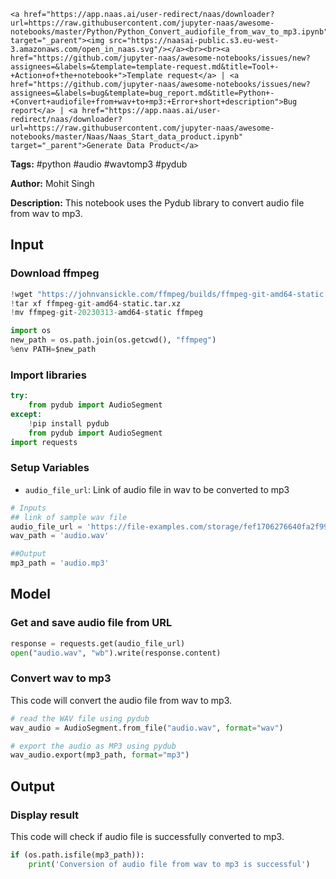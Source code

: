     <a href="https://app.naas.ai/user-redirect/naas/downloader?url=https://raw.githubusercontent.com/jupyter-naas/awesome-notebooks/master/Python/Python_Convert_audiofile_from_wav_to_mp3.ipynb" target="_parent"><img src="https://naasai-public.s3.eu-west-3.amazonaws.com/open_in_naas.svg"/></a><br><br><a href="https://github.com/jupyter-naas/awesome-notebooks/issues/new?assignees=&labels=&template=template-request.md&title=Tool+-+Action+of+the+notebook+">Template request</a> | <a href="https://github.com/jupyter-naas/awesome-notebooks/issues/new?assignees=&labels=bug&template=bug_report.md&title=Python+-+Convert+audiofile+from+wav+to+mp3:+Error+short+description">Bug report</a> | <a href="https://app.naas.ai/user-redirect/naas/downloader?url=https://raw.githubusercontent.com/jupyter-naas/awesome-notebooks/master/Naas/Naas_Start_data_product.ipynb" target="_parent">Generate Data Product</a>

**Tags:** #python #audio #wavtomp3 #pydub

**Author:** Mohit Singh

**Description:** This notebook uses the Pydub library to convert audio file from wav to mp3.

## Input

### Download ffmpeg


```python
!wget "https://johnvansickle.com/ffmpeg/builds/ffmpeg-git-amd64-static.tar.xz"
!tar xf ffmpeg-git-amd64-static.tar.xz
!mv ffmpeg-git-20230313-amd64-static ffmpeg
```


```python
import os
new_path = os.path.join(os.getcwd(), "ffmpeg")
%env PATH=$new_path
```

### Import libraries


```python
try:
    from pydub import AudioSegment
except:
    !pip install pydub
    from pydub import AudioSegment
import requests
```

### Setup Variables
- `audio_file_url`: Link of audio file in wav to be converted to mp3


```python
# Inputs
## link of sample wav file
audio_file_url = 'https://file-examples.com/storage/fef1706276640fa2f99a5a4/2017/11/file_example_WAV_1MG.wav'
wav_path = 'audio.wav'

##Output
mp3_path = 'audio.mp3'
```

## Model

### Get and save audio file from URL


```python
response = requests.get(audio_file_url)
open("audio.wav", "wb").write(response.content)
```

### Convert wav to mp3
This code will convert the audio file from wav to mp3.


```python
# read the WAV file using pydub
wav_audio = AudioSegment.from_file("audio.wav", format="wav")

# export the audio as MP3 using pydub
wav_audio.export(mp3_path, format="mp3")
```

## Output

### Display result
This code will check if audio file is successfully converted to mp3.


```python
if (os.path.isfile(mp3_path)):
    print('Conversion of audio file from wav to mp3 is successful')
```
